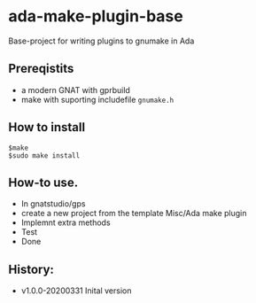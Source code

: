 # ada-make-plugin-base 

Base-project for writing plugins to gnumake in Ada

## Prereqistits
* a modern GNAT with gprbuild
* make with suporting includefile `gnumake.h` 

## How to install
```
$make
$sudo make install
```

## How-to use.
* In gnatstudio/gps
* create a new project from the template Misc/Ada make plugin
* Implemnt extra methods
* Test
* Done

## History:
* v1.0.0-20200331 Inital version
